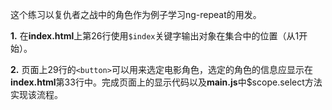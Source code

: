 这个练习以复仇者之战中的角色作为例子学习ng-repeat的用发。

**1.** 在**index.html**上第26行使用```$index```关键字输出对象在集合中的位置（从1开始）。

**2.** 页面上29行的`<button>`可以用来选定电影角色，选定的角色的信息应显示在**index.html**第33行中。完成页面上的显示代码以及**main.js**中$scope.select方法实现该流程。